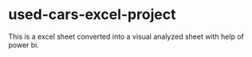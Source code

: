 # used-cars-excel-project
This is a excel sheet converted into a visual analyzed sheet with help of power bi.
